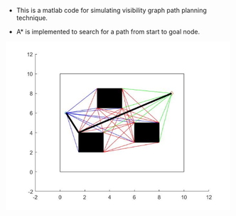 - This is a matlab code for simulating visibility graph path planning technique.

- A* is implemented to search for a path from start to goal node.

 ![](Success1.jpg)
 
